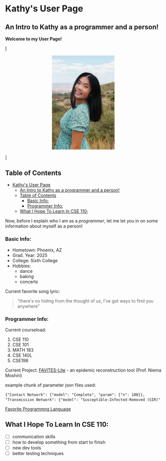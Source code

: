 # Kathy's User Page

## An Intro to Kathy as a programmer and a person!


**Welcome to my User Page!**

[<p align="center">
    <img src="images/IMG_4244.jpg"  width="40%" height="20%">
</p>]

## Table of Contents
- [Kathy's User Page](#kathys-user-page)
  - [An Intro to Kathy as a programmer and a person!](#an-intro-to-kathy-as-a-programmer-and-a-person)
  - [Table of Contents](#table-of-contents)
    - [Basic Info:](#basic-info)
    - [Programmer Info:](#programmer-info)
  - [What I Hope To Learn In CSE 110:](#what-i-hope-to-learn-in-cse-110)

Now, before I explain who I am as a *programmer*, let me let you in on some information about myself as a person!

### Basic Info:
- Hometown: Phoenix, AZ
- Grad. Year: 2025
- College: Sixth College
- Hobbies:
  - dance
  - baking
  - concerts

Current favorite song lyric:
> "there's no hiding from the thought of us, I've got ways to find you anywhere"

### Programmer Info:

Current courseload:
1. CSE 110
2. CSE 101
3. MATH 183
4. CSE 140L
5. CSE198

Current Project: [FAVITES-Lite](https://github.com/niemasd/FAVITES-Lite) - an epidemic reconstruction tool (Prof. Niema Moshiri)

example chunk of parameter json files used:
```
{"Contact Network": {"model": "Complete", "param": {"n": 100}}, "Transmission Network": {"model": "Susceptible-Infected-Removed (SIR)"
```

[Favorite Programmng Language](README.md)

## What I Hope To Learn In CSE 110:
- [ ] communication skills
- [ ] how to develop something from start to finish
- [ ] new dev tools
- [ ] better testing techniques